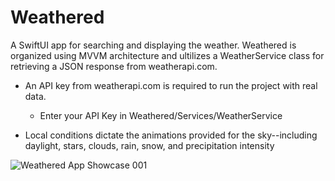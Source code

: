 # Weathered

A SwiftUI app for searching and displaying the weather. Weathered is organized using MVVM architecture and ultilizes a WeatherService class for retrieving a JSON response from weatherapi.com. 

* An API key from weatherapi.com is required to run the project with real data.
  * Enter your API Key in Weathered/Services/WeatherService

* Local conditions dictate the animations provided for the sky--including daylight, stars, clouds, rain, snow, and precipitation intensity

![‎Weathered App Showcase ‎001](https://github.com/bodhichristian/Weathered/assets/110639779/11ed463d-1f1b-4ab7-a381-e736a415bcb1)
